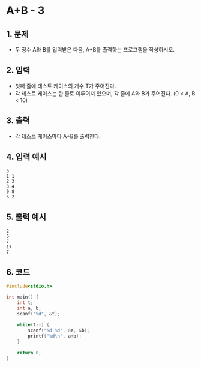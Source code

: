 # A+B - 3

## 1. 문제

- 두 정수 A와 B를 입력받은 다음, A+B를 출력하는 프로그램을 작성하시오.

## 2. 입력

- 첫째 줄에 테스트 케이스의 개수 T가 주어진다.
- 각 테스트 케이스는 한 줄로 이루어져 있으며, 각 줄에 A와 B가 주어진다. (0 < A, B < 10)

## 3. 출력

- 각 테스트 케이스마다 A+B를 출력한다.

## 4. 입력 예시

```
5
1 1
2 3
3 4
9 8
5 2
```

## 5. 출력 예시

```
2
5
7
17
7
```

## 6. 코드

```c++
#include<stdio.h>

int main() {
    int t;
    int a, b;
    scanf("%d", &t);
    
    while(t--) {
        scanf("%d %d", &a, &b);
        printf("%d\n", a+b);
    }
    
    return 0;
}
```
